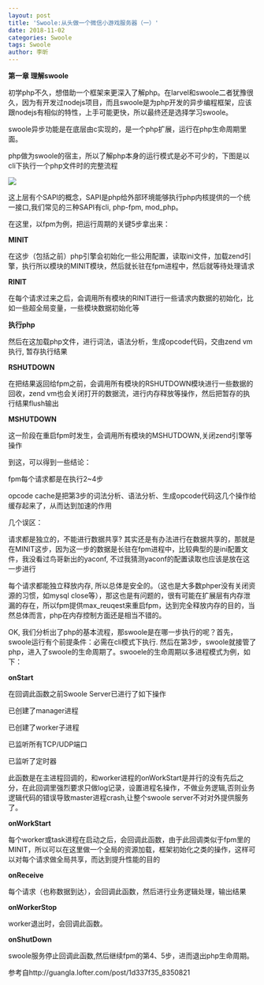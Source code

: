 ```yaml
---
layout: post
title: 'Swoole:从头做一个微信小游戏服务器（一）'
date: 2018-11-02
categories: Swoole
tags: Swoole
author: 李昕
---
```


**第一章 理解swoole**

初学php不久，想借助一个框架来更深入了解php。在larvel和swoole二者犹豫很久，因为有开发过nodejs项目，而且swoole是为php开发的异步编程框架，应该跟nodejs有相似的特性，上手可能更快，所以最终还是选择学习swoole。

swoole异步功能是在底层由c实现的，是一个php扩展，运行在php生命周期里面。

php做为swoole的宿主，所以了解php本身的运行模式是必不可少的，下图是以cli下执行一个php文件时的完整流程

![](https://lixin.blog/assets/post_img/swoole_mini_game_img_1.png)

这上层有个SAPI的概念，SAPI是php给外部环境能够执行php内核提供的一个统一接口,我们常见的三种SAPI有cli, php-fpm, mod_php。

在这里，以fpm为例，把运行周期的关键5步拿出来：

**MINIT**

在这步（包括之前）php引擎会初始化一些公用配置，读取ini文件，加载zend引擎，执行所以模块的MINIT模块，然后就长驻在fpm进程中，然后就等待处理请求

**RINIT**

在每个请求过来之后，会调用所有模块的RINIT进行一些请求内数据的初始化，比如一些超全局变量，一些模块数据初始化等

**执行php**

然后在这加载php文件，进行词法，语法分析，生成opcode代码，交由zend vm执行, 暂存执行结果

**RSHUTDOWN**

在把结果返回给fpm之前，会调用所有模块的RSHUTDOWN模块进行一些数据的回收，zend vm也会关闭打开的数据流，进行内存释放等操作，然后把暂存的执行结果flush输出

**MSHUTDOWN**

这一阶段在重启fpm时发生，会调用所有模块的MSHUTDOWN,关闭zend引擎等操作

到这，可以得到一些结论：

fpm每个请求都是在执行2~4步

opcode cache是把第3步的词法分析、语法分析、生成opcode代码这几个操作给缓存起来了，从而达到加速的作用

几个误区：

请求都是独立的，不能进行数据共享? 其实还是有办法进行在数据共享的，那就是在MINIT这步，因为这一步的数据是长驻在fpm进程中，比较典型的是ini配置文件，我没看过鸟哥新出的yaconf, 不过我猜测yaconf的配置读取也应该是放在这一步进行

每个请求都能独立释放内存, 所以总体是安全的。（这也是大多数phper没有关闭资源的习惯，如mysql close等），那这也是有问题的，很有可能在扩展层有内存泄漏的存在，所以fpm提供max_reuqest来重启fpm，达到完全释放内存的目的，当然总体而言，php在内存控制方面还是相当不错的。

OK, 我们分析出了php的基本流程，那swoole是在哪一步执行的呢？首先，swoole运行有个前提条件：必需在cli模式下执行. 然后在第3步，swoole就接管了php，进入了swoole的生命周期了。swooele的生命周期以多进程模式为例，如下：

**onStart**

在回调此函数之前Swoole Server已进行了如下操作

已创建了manager进程

已创建了worker子进程

已监听所有TCP/UDP端口

已监听了定时器

此函数是在主进程回调的，和worker进程的onWorkStart是并行的没有先后之分，在此回调里强烈要求只做log记录，设置进程名操作，不做业务逻辑,否则业务逻辑代码的错误导致master进程crash,让整个swoole server不对对外提供服务了。

**onWorkStart**

每个worker或task进程在启动之后，会回调此函数，由于此回调类似于fpm里的MINIT，所以可以在这里做一个全局的资源加载，框架初始化之类的操作，这样可以对每个请求做全局共享，而达到提升性能的目的

**onReceive**

每个请求（也称数据到达），会回调此函数，然后进行业务逻辑处理，输出结果

**onWorkerStop**

worker退出时，会回调此函数。

**onShutDown**

swoole服务停止回调此函数,然后继续fpm的第4、5步，进而退出php生命周期。

参考自http://guangla.lofter.com/post/1d337f35_8350821
